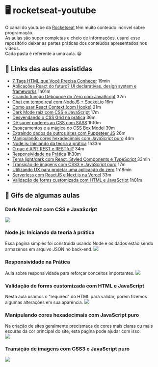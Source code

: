# 🖥 rocketseat-youtube

O canal do youtube da <a href="https://www.youtube.com/channel/UCSfwM5u0Kce6Cce8_S72olg">Rocketseat</a> têm muito conteúdo incrível sobre programação. <br>
As aulas são super completas e cheio de informações, usarei esse repositório deixar as partes práticas dos conteúdos apresentados nos vídeos. <br>
Cada pasta é referente a uma aula. 😀

## 🚀 Links das aulas assistidas

- <a href="https://youtu.be/7pqp3IKyC0s">7 Tags HTML que Você Precisa Conhecer</a> 19min
- <a href="https://youtu.be/6TEo2AxW-oQ">Aplicações React do futuro? UI declarativas, design system e frameworks</a> 1h01m
- <a href="https://youtu.be/OyTPNNIy3pc">Criando função Debounce do Zero com JavaScript</a> 32m
- <a href="https://youtu.be/-jXfKDYJJvo">Chat em tempo real com NodeJS + Socket.io</a> 16m
- <a href="https://youtu.be/FsCBw9X9U84">Como usar React Context (com Hooks)</a> 21m
- <a href="https://youtu.be/BvhYm0BOLvA">Dark Mode raiz com CSS e JavaScript</a> 17m
- <a href="https://www.youtube.com/watch?v=HN1UjzRSdBk">Desvendando o CSS Grid na prática</a> 36m
- <a href="https://www.youtube.com/watch?v=BaI8dHUthLA">Dê super poderes ao CSS com SASS</a> 1h10m
- <a href="https://youtu.be/nhW70H9H4gU">Espaçamentos e a mágica do CSS Box Model</a> 39m
- <a href="https://youtu.be/K5yYBJhix5A">Extraindo dados de outros sites com Puppeteer JS</a> 26m
- <a href="https://youtu.be/evBGq29wr08">Manipulando cores hexadecimais com JavaScript puro</a> 44m
- <a href="https://www.youtube.com/watch?v=DiXbJL3iWVs">Node.js: Iniciando da teoria à prática</a> 1h33m
- <a href="https://www.youtube.com/watch?v=ghTrp1x_1As">O que é API? REST e RESTful?</a> 34m
- <a href="https://youtu.be/H91DhKPjhPk">Responsividade na Prática</a> 1h30m
- <a href="https://youtu.be/ngVU74daJ8Y">Tema light/dark com React, Styled Components e TypeScript </a> 33min
- <a href="https://www.youtube.com/watch?v=BwwOu29K6mE">Transição de imagens com CSS3 e JavaScript puro</a> 17m
- <a href="https://youtu.be/mxIhSTP6ddE">Utilizando UX para projetar uma aplicação do zero</a> 1h18min
- <a href="https://youtu.be/Cz55Jmhfw84">Serverless com ReactJS e Next.js na Vercel</a> 33m
- <a href="https://www.youtube.com/watch?v=GTMEuHxh8aQ">Validação de forms customizada com HTML e JavaScript</a> 1h01m
## 🎯 Gifs de algumas aulas

### Dark Mode raiz com CSS e JavaScript

<img src="./images/darkMode.gif">

### Node.js: Iniciando da teoria à prática

Essa página simples foi construida usando Node e os dados estão sendo armazenos em arquivo JSON no back-end.
<img src="./iniciandoComNodeJS/http/video/nodejs.gif">

### Responsividade na Prática

Aula sobre responsividade para reforçar conceitos importantes.
<img src="./images/responsividade.gif">

### Validação de forms customizada com HTML e JavaScript

Nesta aula usamos o "required" do HTML para validar, porém fizemos algumas alterações em sua aparência.
<img src="./images/formAnimado.gif">

### Manipulando cores hexadecimais com JavaScript puro

Na criação de sites geralmente precismaos de cores mais claras ou mais escuras da cor principal do site, esta página pode ajudar com isso. <br>
<img src="./images/cores.gif">

### Transição de imagens com CSS3 e JavaScript puro

<img src="./images/transicao.gif">
